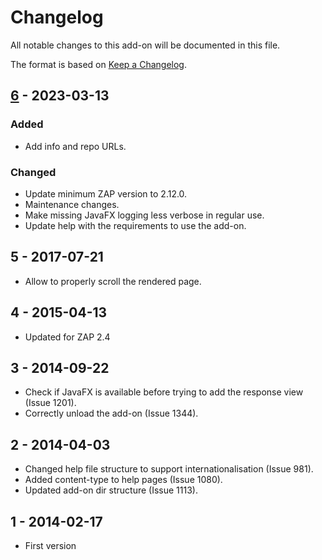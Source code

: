 # Changelog
All notable changes to this add-on will be documented in this file.

The format is based on [Keep a Changelog](https://keepachangelog.com/en/1.0.0/).

## [6] - 2023-03-13
### Added
- Add info and repo URLs.

### Changed
- Update minimum ZAP version to 2.12.0.
- Maintenance changes.
- Make missing JavaFX logging less verbose in regular use.
- Update help with the requirements to use the add-on.

## 5 - 2017-07-21

- Allow to properly scroll the rendered page.

## 4 - 2015-04-13

- Updated for ZAP 2.4

## 3 - 2014-09-22

- Check if JavaFX is available before trying to add the response view (Issue 1201).
- Correctly unload the add-on (Issue 1344).

## 2 - 2014-04-03

- Changed help file structure to support internationalisation (Issue 981).
- Added content-type to help pages (Issue 1080).
- Updated add-on dir structure (Issue 1113).

## 1 - 2014-02-17

- First version

[6]: https://github.com/zaproxy/zap-extensions/releases/browserView-v6

